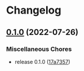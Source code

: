 # Changelog

## [0.1.0](https://github.com/Annoto/playkit-plugin/compare/playkit-plugin-v0.0.1...playkit-plugin-v0.1.0) (2022-07-26)


### Miscellaneous Chores

* release 0.1.0 ([17a7357](https://github.com/Annoto/playkit-plugin/commit/17a73578b95dff8109e9eea1e6d4bb09b40defb8))
